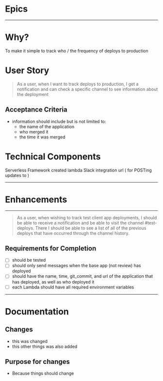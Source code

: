 # Epics

---

# Why?
To make it simple to track who / the frequency of deploys to production

# User Story
> As a user, when I want to track deploys to production, I get a notification and can check a specific channel to see information about the deployment

## Acceptance Criteria
- information should include but is not limited to:
  - the name of the application
  - who merged it
  - the time it was merged

# Technical Components
Serverless Framework created lambda
Slack integration url ( for POSTing updates to )

---

# Enhancements 

--- 

> As a user, when wishing to track test client app deployments, I should be able to receive a notification and be able to visit the channel #test-deploys. There I should be able to see a list of all of the previous deploys that have occurred through the channel history.

## Requirements for Completion
- [ ] should be tested
- [ ] should only send messages when the base app (not review) has deployed
- [ ] should have the name, time, git_commit, and url of the application that has deployed, as well as who deployed it
- [ ] each Lambda should have all required environment variables

---

# Documentation

## Changes
- this was changed
- this other things was also added

## Purpose for changes
- Because things should change